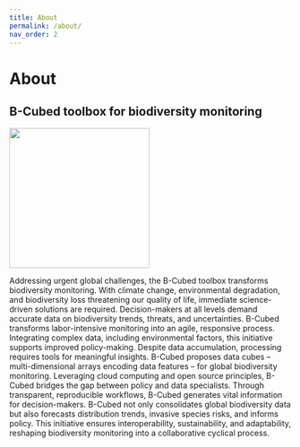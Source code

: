 ```yaml
---
title: About
permalink: /about/
nav_order: 2
---
```


# About

## B-Cubed toolbox for biodiversity monitoring  

<div style="display: flex; align-items: center;">
  <img src="../assets/images/b3-logo.png" width="250;" style="margin-right:30px"> 
</div>

Addressing urgent global challenges, the B-Cubed toolbox transforms biodiversity monitoring. With climate change, environmental degradation, and biodiversity loss threatening our quality of life, immediate science-driven solutions are required. Decision-makers at all levels demand accurate data on biodiversity trends, threats, and uncertainties. B-Cubed transforms labor-intensive monitoring into an agile, responsive process. Integrating complex data, including environmental factors, this initiative supports improved policy-making. Despite data accumulation, processing requires tools for meaningful insights. B-Cubed proposes data cubes – multi-dimensional arrays encoding data features – for global biodiversity monitoring. Leveraging cloud computing and open source principles, B-Cubed bridges the gap between policy and data specialists. Through transparent, reproducible workflows, B-Cubed generates vital information for decision-makers. B-Cubed not only consolidates global biodiversity data but also forecasts distribution trends, invasive species risks, and informs policy. This initiative ensures interoperability, sustainability, and adaptability, reshaping biodiversity monitoring into a collaborative cyclical process.

